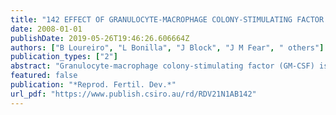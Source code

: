```yaml
---
title: "142 EFFECT OF GRANULOCYTE-MACROPHAGE COLONY-STIMULATING FACTOR AND INSULIN-LIKE GROWTH FACTOR-1 ON DEVELOPMENT AND POST …"
date: 2008-01-01
publishDate: 2019-05-26T19:46:26.606664Z
authors: ["B Loureiro", "L Bonilla", "J Block", "J M Fear", " others"]
publication_types: ["2"]
abstract: "Granulocyte-macrophage colony-stimulating factor (GM-CSF) is a multifunctional cytokine that has been implicated in the regulation of preimplantation embryonic development in several species. Insulin-like growth factor-1 (IGF-1) can increase the proportion of bovine …"
featured: false
publication: "*Reprod. Fertil. Dev.*"
url_pdf: "https://www.publish.csiro.au/rd/RDV21N1AB142"
---
```


